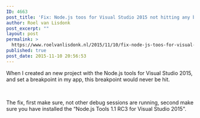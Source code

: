 ```yaml
---
ID: 4663
post_title: 'Fix: Node.js toos for Visual Studio 2015 not hitting any breakpoints.'
author: Roel van Lisdonk
post_excerpt: ""
layout: post
permalink: >
  https://www.roelvanlisdonk.nl/2015/11/10/fix-node-js-toos-for-visual-studio-2015-not-hitting-any-breakpoints/
published: true
post_date: 2015-11-10 20:56:53
---
```

<p>When I created an new project with the Node.js tools for Visual Studio 2015, and set a breakpoint in my app, this breakpoint would never be hit.</p>  <p>&#160;</p>  <p>The fix, first make sure, not other debug sessions are running, second make sure you have installed the “Node.js Tools 1.1 RC3 for Visual Studio 2015&quot;.</p>